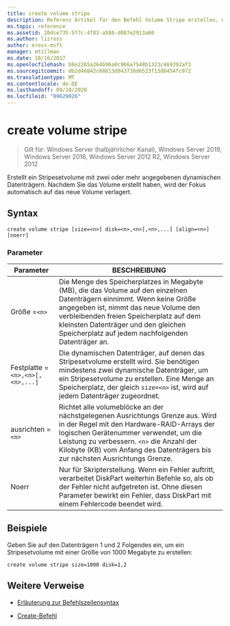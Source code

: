 ```yaml
---
title: create volume stripe
description: Referenz Artikel für den Befehl Volume Stripe erstellen, mit dem ein Stripesetvolume mit zwei oder mehr angegebenen dynamischen Datenträgern erstellt wird.
ms.topic: reference
ms.assetid: 20dce735-5f7c-4f83-a580-d087e2913a00
ms.author: lizross
author: eross-msft
manager: mtillman
ms.date: 10/16/2017
ms.openlocfilehash: b8e2265a264b96a0c966a7548b1323c469392af3
ms.sourcegitcommit: db2d46842c68813d043738d6523f13d8454fc972
ms.translationtype: MT
ms.contentlocale: de-DE
ms.lasthandoff: 09/10/2020
ms.locfileid: "89629026"
---
```

# <a name="create-volume-stripe"></a>create volume stripe

> Gilt für: Windows Server (halbjährlicher Kanal), Windows Server 2019, Windows Server 2016, Windows Server 2012 R2, Windows Server 2012

Erstellt ein Stripesetvolume mit zwei oder mehr angegebenen dynamischen Datenträgern. Nachdem Sie das Volume erstellt haben, wird der Fokus automatisch auf das neue Volume verlagert.

## <a name="syntax"></a>Syntax

```
create volume stripe [size=<n>] disk=<n>,<n>[,<n>,...] [align=<n>] [noerr]
```

### <a name="parameters"></a>Parameter

| Parameter | BESCHREIBUNG |
| --------- |  -----------|
| Größe =`<n>` | Die Menge des Speicherplatzes in Megabyte (MB), die das Volume auf den einzelnen Datenträgern einnimmt. Wenn keine Größe angegeben ist, nimmt das neue Volume den verbleibenden freien Speicherplatz auf dem kleinsten Datenträger und den gleichen Speicherplatz auf jedem nachfolgenden Datenträger an. |
| Festplatte =`<n>,<n>[,<n>,...]` | Die dynamischen Datenträger, auf denen das Stripesetvolume erstellt wird. Sie benötigen mindestens zwei dynamische Datenträger, um ein Stripesetvolume zu erstellen. Eine Menge an Speicherplatz, der gleich `size=<n>` ist, wird auf jedem Datenträger zugeordnet. |
| ausrichten =`<n>` | Richtet alle volumeblöcke an der nächstgelegenen Ausrichtungs Grenze aus. Wird in der Regel mit den Hardware-RAID-Arrays der logischen Gerätenummer verwendet, um die Leistung zu verbessern. `<n>` die Anzahl der Kilobyte (KB) vom Anfang des Datenträgers bis zur nächsten Ausrichtungs Grenze. |
| Noerr | Nur für Skripterstellung. Wenn ein Fehler auftritt, verarbeitet DiskPart weiterhin Befehle so, als ob der Fehler nicht aufgetreten ist. Ohne diesen Parameter bewirkt ein Fehler, dass DiskPart mit einem Fehlercode beendet wird. |

## <a name="examples"></a>Beispiele

Geben Sie auf den Datenträgern 1 und 2 Folgendes ein, um ein Stripesetvolume mit einer Größe von 1000 Megabyte zu erstellen:

```
create volume stripe size=1000 disk=1,2
```

## <a name="additional-references"></a>Weitere Verweise

- [Erläuterung zur Befehlszeilensyntax](command-line-syntax-key.md)

- [Create-Befehl](create.md)
